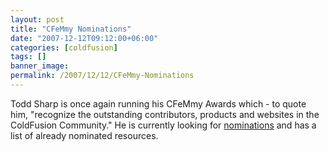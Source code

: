 ```yaml
---
layout: post
title: "CFeMmy Nominations"
date: "2007-12-12T09:12:00+06:00"
categories: [coldfusion]
tags: []
banner_image: 
permalink: /2007/12/12/CFeMmy-Nominations
---
```


Todd Sharp is once again running his CFeMmy Awards which - to quote him, "recognize the outstanding contributors, products and websites in the ColdFusion Community." He is currently looking for <a href="http://cfsilence.com/blog/client/index.cfm/2007/12/12/2007-CFeMmy-Awards--Nominations-Open">nominations</a> and has a list of already nominated resources.